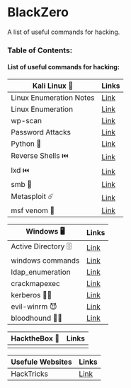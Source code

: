 # BlackZero
A list of useful commands for hacking.

### Table of Contents:

#### List of useful commands for hacking:
|Kali Linux 🐉 | Links |
| ------------- | ------------- | 
| Linux Enumeration Notes | [Link](https://github.com/KielDeMarco/BlackZero/blob/main/Linux/linux_enumeration.md) |
| Linux Enumeration | [Link](https://github.com/KielDeMarco/BlackZero/blob/main/Linux/linux_enumeration.md) |
| wp-scan | [Link](https://github.com/KielDeMarco/BlackZero/blob/main/Linux/wp-scan.md)|
| Password Attacks | [Link](https://github.com/KielDeMarco/BlackZero/blob/main/Linux/Password%20Cracking.md) |
| Python 🐍 | [Link](https://github.com/KielDeMarco/BlackZero/blob/main/Linux/python.md) |
|Reverse Shells ⏮️ | [Link](https://github.com/KielDeMarco/BlackZero/blob/main/Linux/reverse_shell.md) |
|lxd ⏮️ | [Link]() |
|smb 📁 | [Link](https://github.com/KielDeMarco/BlackZero/blob/main/Linux/smb.md) |
|Metasploit ☄️ | [Link](https://github.com/KielDeMarco/BlackZero/blob/main/Linux/metasploit.md) |
| msf venom 🐍 | [Link](https://github.com/KielDeMarco/BlackZero/blob/main/Linux/msf_venom.md)|


|Windows 🖥️ | Links |
| ------------- | ------------- |
| Active Directory 🗄️ | [Link](https://github.com/KielDeMarco/BlackZero/blob/main/Windows/AD_Notes.md)|
| windows commands | [Link](https://github.com/KielDeMarco/BlackZero/blob/main/Windows/windows_commands.md) |
| ldap_enumeration | [Link](https://github.com/KielDeMarco/BlackZero/blob/main/Windows/ldap_enumeration.md) | 
| crackmapexec | [Link](https://github.com/KielDeMarco/BlackZero/blob/main/Windows/crackmapexec.md)|
| kerberos 🐕‍🦺 | [Link](https://github.com/KielDeMarco/BlackZero/blob/main/Windows/kerberos.md)| 
| evil-winrm 😈 | [Link](https://github.com/KielDeMarco/BlackZero/blob/main/Windows/evil-winrm.md)| 
| bloodhound 🐕‍🦺| [Link]()|

|HacktheBox 📓 | Links |
| ------------- | ------------- |
|  | |

|Usefule Websites | Links |
| ------------- | ------------- |
| HackTricks | [Link](https://book.hacktricks.xyz/) |




